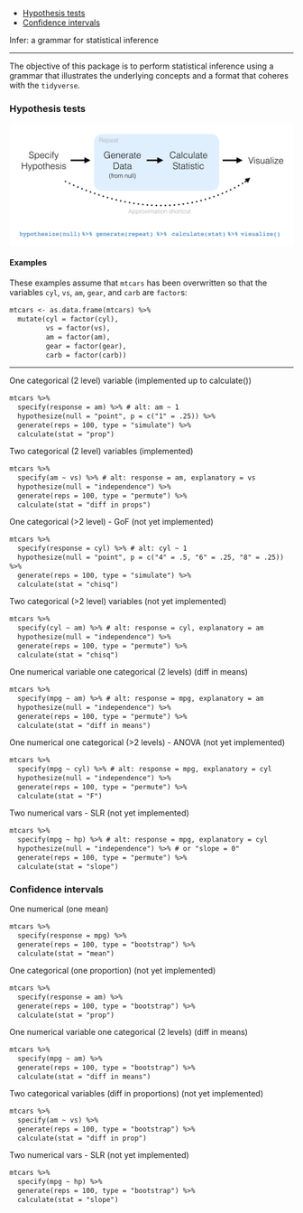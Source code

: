
-   [Hypothesis tests](#hypothesis-tests)
-   [Confidence intervals](#confidence-intervals)

Infer: a grammar for statistical inference

------------------------------------------------------------------------

The objective of this package is to perform statistical inference using a grammar that illustrates the underlying concepts and a format that coheres with the `tidyverse`.

### Hypothesis tests

![h-test diagram](figs/ht-diagram.png)

#### Examples

These examples assume that `mtcars` has been overwritten so that the variables `cyl`, `vs`, `am`, `gear`, and `carb` are `factor`s:

    mtcars <- as.data.frame(mtcars) %>%
      mutate(cyl = factor(cyl),
             vs = factor(vs),
             am = factor(am),
             gear = factor(gear),
             carb = factor(carb))

------------------------------------------------------------------------

One categorical (2 level) variable (implemented up to calculate())

    mtcars %>%
      specify(response = am) %>% # alt: am ~ 1
      hypothesize(null = "point", p = c("1" = .25)) %>% 
      generate(reps = 100, type = "simulate") %>% 
      calculate(stat = "prop")

Two categorical (2 level) variables (implemented)

    mtcars %>%
      specify(am ~ vs) %>% # alt: response = am, explanatory = vs
      hypothesize(null = "independence") %>%
      generate(reps = 100, type = "permute") %>%
      calculate(stat = "diff in props")

One categorical (&gt;2 level) - GoF (not yet implemented)

    mtcars %>%
      specify(response = cyl) %>% # alt: cyl ~ 1
      hypothesize(null = "point", p = c("4" = .5, "6" = .25, "8" = .25)) %>%
      generate(reps = 100, type = "simulate") %>%
      calculate(stat = "chisq")

Two categorical (&gt;2 level) variables (not yet implemented)

    mtcars %>%
      specify(cyl ~ am) %>% # alt: response = cyl, explanatory = am
      hypothesize(null = "independence") %>%
      generate(reps = 100, type = "permute") %>%
      calculate(stat = "chisq")

One numerical variable one categorical (2 levels) (diff in means)

    mtcars %>%
      specify(mpg ~ am) %>% # alt: response = mpg, explanatory = am
      hypothesize(null = "independence") %>%
      generate(reps = 100, type = "permute") %>%
      calculate(stat = "diff in means")

One numerical one categorical (&gt;2 levels) - ANOVA (not yet implemented)

    mtcars %>%
      specify(mpg ~ cyl) %>% # alt: response = mpg, explanatory = cyl
      hypothesize(null = "independence") %>%
      generate(reps = 100, type = "permute") %>%
      calculate(stat = "F")

Two numerical vars - SLR (not yet implemented)

    mtcars %>%
      specify(mpg ~ hp) %>% # alt: response = mpg, explanatory = cyl
      hypothesize(null = "independence") %>% # or "slope = 0"
      generate(reps = 100, type = "permute") %>%
      calculate(stat = "slope")

### Confidence intervals

One numerical (one mean)

    mtcars %>%
      specify(response = mpg) %>%
      generate(reps = 100, type = "bootstrap") %>%
      calculate(stat = "mean")

One categorical (one proportion) (not yet implemented)

    mtcars %>%
      specify(response = am) %>%
      generate(reps = 100, type = "bootstrap") %>%
      calculate(stat = "prop")

One numerical variable one categorical (2 levels) (diff in means)

    mtcars %>%
      specify(mpg ~ am) %>%
      generate(reps = 100, type = "bootstrap") %>%
      calculate(stat = "diff in means")

Two categorical variables (diff in proportions) (not yet implemented)

    mtcars %>%
      specify(am ~ vs) %>%
      generate(reps = 100, type = "bootstrap") %>%
      calculate(stat = "diff in prop")

Two numerical vars - SLR (not yet implemented)

    mtcars %>%
      specify(mpg ~ hp) %>% 
      generate(reps = 100, type = "bootstrap") %>%
      calculate(stat = "slope")

